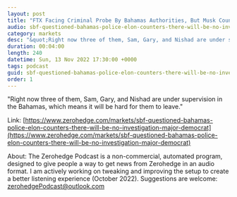 ```yaml
---
layout: post
title: "FTX Facing Criminal Probe By Bahamas Authorities, But Musk Counters There Will Be &quot;No Investigation&quot; Of &quot;Major Democrat Donor&quot; SBF"
audio: sbf-questioned-bahamas-police-elon-counters-there-will-be-no-investigation-major-democrat-0
category: markets
desc: "&quot;Right now three of them, Sam, Gary, and Nishad are under supervision in the Bahamas, which means it will be hard for them to leave.&quot;"
duration: 00:04:00
length: 240
datetime: Sun, 13 Nov 2022 17:30:00 +0000
tags: podcast
guid: sbf-questioned-bahamas-police-elon-counters-there-will-be-no-investigation-major-democrat-0
order: 1
---
```

&quot;Right now three of them, Sam, Gary, and Nishad are under supervision in the Bahamas, which means it will be hard for them to leave.&quot;

Link: [https://www.zerohedge.com/markets/sbf-questioned-bahamas-police-elon-counters-there-will-be-no-investigation-major-democrat](https://www.zerohedge.com/markets/sbf-questioned-bahamas-police-elon-counters-there-will-be-no-investigation-major-democrat)

About: The Zerohedge Podcast is a non-commercial, automated program, designed to give people a way to get news from Zerohedge in an audio format.  I am actively working on tweaking and improving the setup to create a better listening experience (October 2022).  Suggestions are welcome: [zerohedgePodcast@outlook.com](mailto:zerohedgePodcast@outlook.com)
